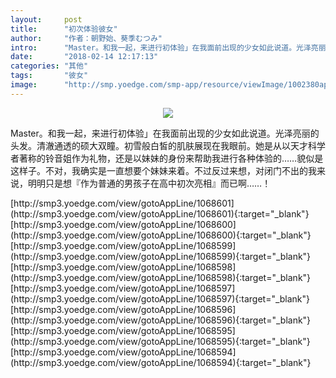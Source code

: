 ```yaml
---
layout:     post
title:      "初次体验彼女"
author:     "作者：朝野始、葵季むつみ"
intro:      "Master。和我一起，来进行初体验」在我面前出现的少女如此说道。光泽亮丽的头发。清澈通透的硕大双瞳。初雪般白皙的肌肤展现在我眼前。她是从以天才科学者著称的铃音姐作为礼物，还是以妹妹的身份来帮助我进行各种体验的……貌似是这样子。不对，我确实是一直想要个妹妹来着。不过反过来想，对闭门不出的我来说，明明只是想『作为普通的男孩子在高中初次亮相』而已啊……！"
date:       "2018-02-14 12:17:13"
categories: "其他"
tags:       "彼女"
image:      "http://smp.yoedge.com/smp-app/resource/viewImage/1002380appline.png"
---
```

<div style="text-align: center">
<p><img src="http://smp.yoedge.com/smp-app/resource/viewImage/1002380appline.png"/></p>
</div>
<p class="post-meta">
<span>Master。和我一起，来进行初体验」在我面前出现的少女如此说道。光泽亮丽的头发。清澈通透的硕大双瞳。初雪般白皙的肌肤展现在我眼前。她是从以天才科学者著称的铃音姐作为礼物，还是以妹妹的身份来帮助我进行各种体验的……貌似是这样子。不对，我确实是一直想要个妹妹来着。不过反过来想，对闭门不出的我来说，明明只是想『作为普通的男孩子在高中初次亮相』而已啊……！</span>
</p>
[http://smp3.yoedge.com/view/gotoAppLine/1068601](http://smp3.yoedge.com/view/gotoAppLine/1068601){:target="_blank"}
[http://smp3.yoedge.com/view/gotoAppLine/1068600](http://smp3.yoedge.com/view/gotoAppLine/1068600){:target="_blank"}
[http://smp3.yoedge.com/view/gotoAppLine/1068599](http://smp3.yoedge.com/view/gotoAppLine/1068599){:target="_blank"}
[http://smp3.yoedge.com/view/gotoAppLine/1068598](http://smp3.yoedge.com/view/gotoAppLine/1068598){:target="_blank"}
[http://smp3.yoedge.com/view/gotoAppLine/1068597](http://smp3.yoedge.com/view/gotoAppLine/1068597){:target="_blank"}
[http://smp3.yoedge.com/view/gotoAppLine/1068596](http://smp3.yoedge.com/view/gotoAppLine/1068596){:target="_blank"}
[http://smp3.yoedge.com/view/gotoAppLine/1068595](http://smp3.yoedge.com/view/gotoAppLine/1068595){:target="_blank"}
[http://smp3.yoedge.com/view/gotoAppLine/1068594](http://smp3.yoedge.com/view/gotoAppLine/1068594){:target="_blank"}



